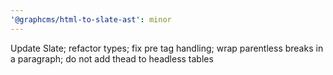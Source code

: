 ```yaml
---
'@graphcms/html-to-slate-ast': minor
---
```


Update Slate; refactor types; fix pre tag handling; wrap parentless breaks in a paragraph; do not add thead to headless tables
